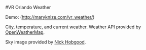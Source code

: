#VR Orlando Weather

Demo: (http://maryknize.com/vr_weather/)

City, temperature, and current weather. Weather API provided by [OpenWeatherMap](http://openweathermap.org).

Sky image provided by [Nick Hobgood](https://flic.kr/p/E17CGU).
